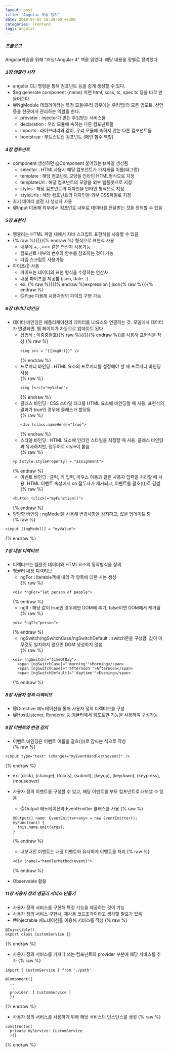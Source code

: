 ```yaml
---
layout: post
title: "Angular 학습 일지"
date: 2018-07-07 18:30:00 +0300
categories: Frontend
tags: Angular
---
```


##### 프롤로그
Angular학습을 위해 "러닝! Angular 4" 책을 읽었다. 해당 내용을 장별로 정리했다.

##### 3장 앵귤러 시작
- angular CLI 명령을 통해 컴포넌트 등을 쉽게 생성할 수 있다.
- $ng generate component {name} 치면 html, scss, tc, spec.tc 등을 바로 만들어준다
- @NgModule 데코레이터는 특정 모듈(우리 경우에는 우리앱)의 모든 임포트, 선언 등을 한곳에서 관리하는 역할을 한다.
  - provider : injector가 받는 주입받는 서비스들
  - declaration : 우리 모듈에 속하는 다른 컴포넌트들
  - imports : 라이브러리와 같이, 우리 모듈에 속하지 않는 다른 컴포넌트들
  - bootstrap : 부트스트랩 컴포넌트 (메인 함수 역할)

##### 4장 컴포넌트
- component 생성하면 @Component 붙어있는 ts파일 생성됨
  - selector : HTML사용시 해당 컴포넌트가 가지게될 이름(태그명)
  - template : 해당 컴포넌트 모양을 인라인 HTML형식으로 지정
  - templateUrl : 해당 컴포넌트의 모양을 외부 템플릿으로 지정
  - styles : 해당 컴포넌트의 디자인을 인라인 형식으로 지정
  - styleUrls : 해당 컴포넌트의 디자인을 외부 CSS파일로 지정
- 초기 데이터 설정 시 생성자 사용
- @Input 이용해 외부에서 컴포넌트 내부로 데이터를 전달받는 것을 정의할 수 있음

##### 5장 표현식
- 앵귤러는 HTML 파일 내에서 자바 스크립트 표현식을 사용할 수 있음
- {% raw %}{{}}{% endraw %} 형식으로 표현식 사용
  - 내부에 +,-,=== 같은 연산자 사용가능
  - 컴포넌트 내부의 변수와 함수를 참조하는 것이 가능
  - 타입 스크립트 사용가능
- 파이프(\|) 사용
  - 파이프는 데이터의 표현 형식을 수정하는 연산자
  - 내장 파이프를 제공함 (json, date...)
  - ex. {% raw %}{{{% endraw %}expression \| json{% raw %}}}{% endraw %}
  - @Pipe 이용해 사용자정의 파이프 구현 가능

##### 6장 데이터 바인딩
- 데이터 바인딩은 애플리케이션의 데이터를 UI요소와 연결하는 것. 모델에서 데이터가 변경되면, 웹 페이지가 자동으로 업데이트 된다
  - 삽입식 : 이중중괄호({% raw %}{{}}{% endraw %})를 사용해 표현식을 작성
    {% raw %}
    ~~~~
    <img src = "{{imgUrl}}" />
    ~~~~
    {% endraw %}
  - 프로퍼티 바인딩 : HTML 요소의 프로퍼티를 설정해야 할 때 프로퍼티 바인딩 사용  
    {% raw %}
    ~~~~
    <img [src]="myValue">
    ~~~~
    {% endraw %}
  - 클래스 바인딩 : CSS 스타일 태그를 HTML 요소에 바인딩할 때 사용. 표현식의 결과가 true인 경우에 클래스가 할당됨  
    {% raw %}
    ~~~~
    <div [class.nameHere]="true">
    ~~~~
    {% endraw %}
  - 스타일 바인딩 : HTML 요소에 인라인 스타일을 지정할 때 사용. 클래스 바인딩과 유사하지만, 접두어로 style이 붙음  
  {% raw %}
  ~~~~
  <p [style.styleProperty] = "assignment">
  ~~~~
  {% endraw %}
  - 이벤트 바인딩 : 클릭, 키 입력, 마우스 이동과 같은 사용자 입력을 처리할 때 사용. HTML 이벤트 속성에서 on 접두사가 제거되고, 이벤트를 괄호(())로 감쌈  
  {% raw %}
  ~~~~
  <button (click)="myFunction()">
  ~~~~
  {% endraw %}
- 양방향 바인딩 : ngModel을 사용해 변경사항을 감지하고, 값을 업데이트 함  
{% raw %}
~~~~
<input [(ngModel)] = "myValue">
~~~~
{% endraw %}

##### 7장 내장 디렉티브
- 디렉티브는 템플릿 데이터와 HTML요소의 동작방식을 정의
- 앵귤러 내장 디렉티브
  - ngFor : iterable객체 내의 각 항목에 대한 사본 생성  
  {% raw %}
  ~~~~
  <div *ngFor="let person of people">
  ~~~~
  {% endraw %}
  - ngIf : 해당 값이 true인 경우에만 DOM에 추가, false이면 DOM에서 제거됨  
  {% raw %}
  ~~~~
  <div *ngIf="person">
  ~~~~
  {% endraw %}
  - ngSwitch/ngSwitchCase/ngSwitchDefault : switch문을 구성함. 값이 아무것도 일치하지 않으면 DOM 생성하지 않음  
  {% raw %}
  ~~~~
  <div [ngSwitch]="timeOfDay">
    <span [ngSwitchCase]="'morning'">Morning</span>
    <span [ngSwitchCase]="'afternoon'">Afternoon</span>
    <span [ngSwitchDefault]="'daytime'">Evening</span>
  ~~~~
  {% endraw %}

##### 8장 사용자 정의 디렉티브
- @Directive 애노테이션을 통해 사용자 정의 디렉티브를 구성
- @HostListener, Renderer 등 앵귤러에서 임포트한 기능을 사용하여 구성가능

##### 9장 이벤트와 변경 감지
- 이벤트 바인딩은 이벤트 이름을 괄호(())로 감싸는 식으로 작성   
{% raw %}
~~~~
<input type="text" (change)="myEventHandler($event)" />
~~~~
{% endraw %}
  - ex. (click), (change), (focus), (submit), (keyup), (keydown), (keypress), (mouseover)

- 사용자 정의 이벤트를 구성할 수 있고, 해당 이벤트를 부모 컴포넌트로 내보낼 수 있음
  - @Output 애노테이션과 EventEmitter 클래스를 사용
  {% raw %}
  ~~~~
  @Output() name: EventEmitter<any> = new EventEmitter();
  myFunction() {
    this.name.emit(args);
  }
  ~~~~
  {% endraw %}
  - 내보내진 이벤트는 내장 이벤트와 유사하게 이벤트를 처리
  {% raw %}
  ~~~~
  <div (name)="handlerMethod(event)">
  ~~~~
  {% endraw %}
- Observable 활용

##### 11장 사용자 정의 앵귤러 서비스 만들기
- 사용자 정의 서비스를 구현해 특정 기능을 제공하는 것이 가능
- 사용자 정의 서비스 구현시, 재사용 코드조각이라고 생각할 필요가 있음
- @Injectable 애노테이션을 이용해 서비스를 작성
{% raw %}
~~~~
@Injectible()
export class CustomService {}
~~~~
{% endraw %}
- 사용자 정의 서비스를 가져다 쓰는 컴포넌트의 provider 부분에 해당 서비스를 추가
{% raw %}
~~~~
import { CustomService } from './path'

@Component({
  ..
  ..
  provider: [ CustomService ]
  })
~~~~
{% endraw %}
- 사용자 정의 서비스를 사용하기 위해 해당 서비스의 인스턴스를 생성
{% raw %}
~~~~
constructor(
  private myService: CustomService
  ){}
~~~~
{% endraw %}
